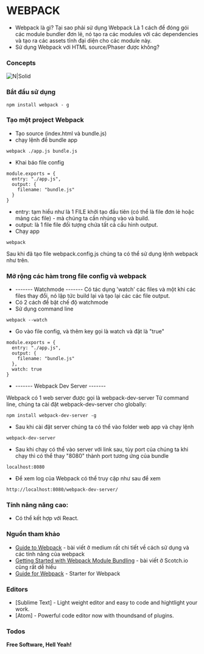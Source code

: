 # WEBPACK
* Webpack là gì? Tại sao phải sử dụng Webpack
Là 1 cách để đóng gói các module bundler đơn lẻ, nó tạo ra các modules với các dependencies và tạo ra các assets tĩnh đại diện cho các module này.
* Sử dụng Webpack với HTML source/Phaser được không?

### Concepts
![N|Solid](https://cdn.scotch.io/1/OgOa3kqeStetJOfDqZyI_1HB2N57.png)

### Bắt đầu sử dụng
```
npm install webpack - g
```

### Tạo một project Webpack
* Tạo source (index.html và bundle.js)
* chạy lệnh để bundle app
```
webpack ./app.js bundle.js
```
* Khai báo file config
```
module.exports = {
  entry: "./app.js",
  output: {
    filename: "bundle.js"
  }
}
```
* entry: tạm hiểu như là 1 FILE khởi tạo đầu tiên (có thể là file đơn lẻ hoặc mảng các file) - mà chúng ta cần nhúng vào và build.
* output: là 1 file file đối tượng chứa tất cả cấu hình output.
* Chạy app
```
webpack
```
Sau khi đã tạo file webpack.config.js chúng ta có thể sử dụng lệnh webpack như trên.

### Mở rộng các hàm trong file config và webpack
* ------- Watchmode -------
Có tác dụng 'watch' các files và một khi các files thay đổi, nó lập tức build lại và tạo lại các các file output.
* Có 2 cách để bật chế độ watchmode
* Sử dụng command line
```
webpack --watch
```
* Go vào file config, và thêm key gọi là watch và đặt là "true"
```
module.exports = {
  entry: "./app.js",
  output: {
    filename: "bundle.js"
  },
  watch: true
}
```
* ------- Webpack Dev Server -------

Webpack có 1 web server được gọi là webpack-dev-server
Từ command line, chúng ta cài đặt webpack-dev-server cho globally:

```
npm install webpack-dev-server -g
```

* Sau khi cài đặt server chúng ta có thể vào folder web app và chạy lệnh

```
webpack-dev-server
```
* Sau khi chạy có thể vào server với link sau, tùy port của chúng ta khi chạy thì có thể thay "8080" thành port tương ứng của bundle
```
localhost:8080
```

* Để xem log của Webpack có thể truy cập như sau để xem
```
http://localhost:8080/webpack-dev-server/
```

### Tính năng nâng cao:
* Có thể kết hợp với React.


### Nguồn tham khảo
* [Guide to Webpack] - bài viết ở medium rất chi tiết về cách sử dụng và các tính năng của webpack
* [Getting Started with Webpack Module Bundling] - bài viết ở Scotch.io cũng rất dễ hiểu
* [Guide for Webpack] - Starter for Webpack

### Editors

* [Sublime Text] - Light weight editor and easy to code and hightlight your work.
* [Atom] - Powerful code editor now with thoundsand of plugins.

### Todos


**Free Software, Hell Yeah!**

[//]: # (These are reference links used in the body of this note and get stripped out when the markdown processor does its job. There is no need to format nicely because it shouldn't be seen. Thanks SO - http://stackoverflow.com/questions/4823468/store-comments-in-markdown-syntax)

   [Webpack JS]: <https://webpack.js.org/>
   [Guide to Webpack]: <https://medium.com/@dabit3/beginner-s-guide-to-webpack-b1f1a3638460>
   [Getting Started with Webpack Module Bundling]: <https://scotch.io/tutorials/getting-started-with-webpack-module-bundling-magic>
   [Guide for Webpack]: <https://github.com/nvminhtu/WebpackTutorial/tree/master/part1#why-webpack>
